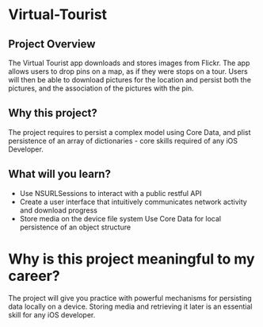 # Virtual-Tourist

## Project Overview

The Virtual Tourist app downloads and stores images from Flickr. The app allows users to drop pins on a map, as if they were stops on a tour. Users will then be able to download pictures for the location and persist both the pictures, and the association of the pictures with the pin.

## Why this project?

The project requires to persist a complex model using Core Data, and plist persistence of an array of dictionaries - core skills required of any iOS Developer.

## What will you learn?

<ul>
<li>Use NSURLSessions to interact with a public restful API</li>
<li>Create a user interface that intuitively communicates network activity and download progress</li>
<li>Store media on the device file system Use Core Data for local persistence of an object structure</li>
</ul>

# Why is this project meaningful to my career?

The project will give you practice with powerful mechanisms for persisting data locally on a device. Storing media and retrieving it later is an essential skill for any iOS developer.

